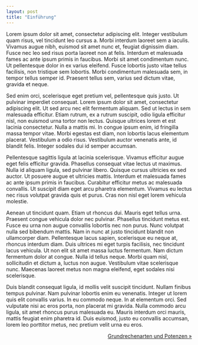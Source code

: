 ```yaml
---
layout: post
title: "Einführung"
---
```

<div markdown = "0" <br></div>

Lorem ipsum dolor sit amet, consectetur adipiscing elit. Integer vestibulum quam risus, vel tincidunt leo cursus a. Morbi interdum laoreet sem a iaculis. Vivamus augue nibh, euismod sit amet nunc et, feugiat dignissim diam. Fusce nec leo sed risus porta laoreet non at felis. Interdum et malesuada fames ac ante ipsum primis in faucibus. Morbi sit amet condimentum nunc. Ut pellentesque dolor in ex varius eleifend. Fusce lobortis justo vitae tellus facilisis, non tristique sem lobortis. Morbi condimentum malesuada sem, in tempor tellus semper id. Praesent tellus sem, varius sed dictum vitae, gravida et neque.


Sed enim orci, scelerisque eget pretium vel, pellentesque quis justo. Ut pulvinar imperdiet consequat. Lorem ipsum dolor sit amet, consectetur adipiscing elit. Ut sed arcu nec elit fermentum aliquam. Sed ut lectus in sem malesuada efficitur. Etiam rutrum, ex a rutrum suscipit, odio ligula efficitur nisl, non euismod urna tortor non lectus. Quisque ultrices lorem et est lacinia consectetur. Nulla a mattis mi. In congue ipsum enim, id fringilla massa tempor vitae. Morbi egestas est diam, non lobortis lacus elementum placerat. Vestibulum a odio risus. Vestibulum auctor venenatis ante, id blandit felis. Integer sodales dui id semper accumsan.

Pellentesque sagittis ligula at lacinia scelerisque. Vivamus efficitur augue eget felis efficitur gravida. Phasellus consequat vitae lectus ut maximus. Nulla id aliquam ligula, sed pulvinar libero. Quisque cursus ultricies ex sed auctor. Ut posuere augue et ultricies mattis. Interdum et malesuada fames ac ante ipsum primis in faucibus. Curabitur efficitur metus ac malesuada convallis. Ut suscipit diam eget arcu pharetra elementum. Vivamus eu lectus nec risus volutpat gravida quis et purus. Cras non nisl eget lorem vehicula molestie.

Aenean ut tincidunt quam. Etiam ut rhoncus dui. Mauris eget tellus urna. Praesent congue vehicula dolor nec pulvinar. Phasellus tincidunt metus est. Fusce eu urna non augue convallis lobortis nec non purus. Nunc volutpat nulla sed bibendum mattis. Nam in nunc at justo tincidunt blandit non ullamcorper diam. Pellentesque lacus sapien, scelerisque eu neque at, rhoncus interdum diam. Duis ultrices mi eget turpis facilisis, nec tincidunt lacus vehicula. Ut non elit sit amet massa luctus fermentum. Nam dictum fermentum dolor at congue. Nulla id tellus neque. Morbi quam nisl, sollicitudin et dictum a, luctus non augue. Vestibulum vitae scelerisque nunc. Maecenas laoreet metus non magna eleifend, eget sodales nisi scelerisque.

Duis blandit consequat ligula, id mollis velit suscipit tincidunt. Nullam finibus tempus pulvinar. Nam pulvinar lobortis enim eu venenatis. Integer ut lorem quis elit convallis varius. In eu commodo neque. In at elementum orci. Sed vulputate nisi ac eros porta, non placerat mi gravida. Nulla commodo arcu ligula, sit amet rhoncus purus malesuada eu. Mauris interdum orci mauris, mattis feugiat enim pharetra id. Duis euismod, justo eu convallis accumsan, lorem leo porttitor metus, nec pretium velit urna eu eros.
</div>

<div markdown = "0" align="right"><a  rel="next" class="next" href="http://vorklinik.eu/1-grundlagen/1-physik/1-mathematische-grundlagen/111-0101a-grundrechenarten-potenzen">Grundrechenarten und Potenzen &raquo;</a></div>
